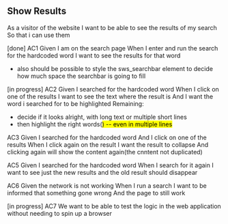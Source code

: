 ## Show Results

As a visitor of the website
I want to be able to see the results of my search
So that i can use them

[done]
AC1
Given I am on the search page
When I enter and run the search for the hardcoded word
I want to see the results for that word
- also should be possible to style the sws_searchbar element to decide how much space the searchbar is going to fill

[in progress]
AC2
Given I searched for the hardcoded word
When I click on one of the results
I want to see the text where the result is
And I want the word i searched for to be highlighted
Remaining:
- decide if it looks alright, with long text or multiple short lines
- then highlight the right words(<mark>)
-- even in multiple lines

AC3
Given I searched for the hardcoded word
And I click on one of the results
When I click again on the result
I want the result to collapse
And clicking again will show the content again(the cnntent not duplicated)


AC5
Given I searched for the hardcoded word
When I search for it again
I want to see just the new results and the old result should disappear

AC6
Given the network is not working
When I run a search
I want to be informed that something gone wrong
And the page to still work

[in progress]
AC7
We want to be able to test the logic in the web application without needing to spin up a browser